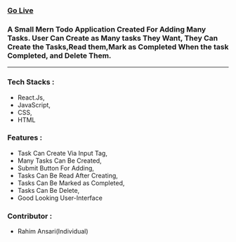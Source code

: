 <h3><a target="_blank" href="https://csb-0j183p.netlify.app/">Go Live</a></h3>
<h3>A Small Mern Todo Application Created For Adding Many Tasks. User Can Create as Many tasks They Want, They Can Create the Tasks,Read them,Mark as Completed When the task Completed, and Delete Them.</h3> <hr />

<h3>Tech Stacks : </h3>
<ul>
  <li>React.Js,</li>
  <li>JavaScript,</li>
  <li>CSS,</li>
  <li>HTML</li>
</ul>

<h3>Features : </h3>
<ul>
  <li>Task Can Create Via Input Tag,</li>
  <li>Many Tasks Can Be Created,</li>
  <li>Submit Button For Adding,</li>
  <li>Tasks Can Be Read After Creating,</li>
  <li>Tasks Can Be Marked as Completed,</li>
  <li>Tasks Can Be Delete,</li>
  <li>Good Looking User-Interface</li>
</ul>

<h3>Contributor : </h3>
<ul>  <li>Rahim Ansari(Individual)</li>
</ul>
